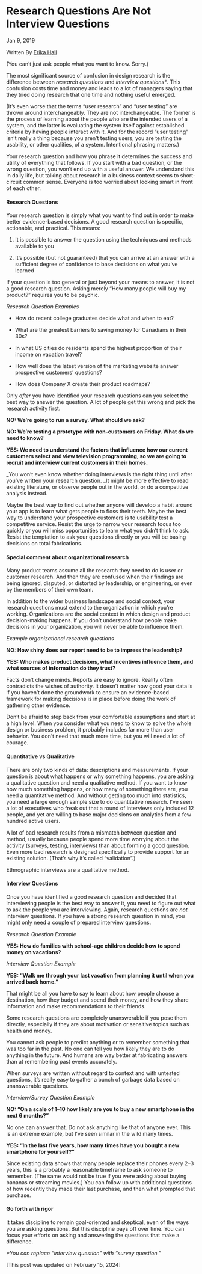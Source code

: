 # Research Questions Are Not Interview Questions

Jan 9, 2019

Written By [Erika Hall](https://www.muledesign.com/blog?author=5e755315b27bb153741d9c8e)

(You can’t just ask people what you want to know. Sorry.)

The most significant source of confusion in design research is the difference between _research questions_ and _interview questions\*_. This confusion costs time and money and leads to a lot of managers saying that they tried doing research that one time and nothing useful emerged.

(It’s even worse that the terms “user research” and “user testing” are thrown around interchangeably. They are not interchangeable. The former is the process of learning about the people who are the intended users of a system, and the latter is evaluating the system itself against established criteria by having people interact with it. And for the record “user testing” isn’t really a thing because you aren’t testing users, you are testing the usability, or other qualities, of a system. Intentional phrasing matters.)

Your research question and how you phrase it determines the success and utility of everything that follows. If you start with a bad question, or the wrong question, you won’t end up with a useful answer. We understand this in daily life, but talking about research in a business context seems to short-circuit common sense. Everyone is too worried about looking smart in front of each other.

#### Research Questions

Your research question is simply what you want to find out in order to make better evidence-based decisions. A good research question is specific, actionable, and practical. This means:

1. It is possible to answer the question using the techniques and methods available to you

2. It’s possible (but not guaranteed) that you can arrive at an answer with a sufficient degree of confidence to base decisions on what you’ve learned

If your question is too general or just beyond your means to answer, it is not a good research question. Asking merely “How many people will buy my product?” requires you to be psychic.

_Research Question Examples_

* How do recent college graduates decide what and when to eat?

* What are the greatest barriers to saving money for Canadians in their 30s?

* In what US cities do residents spend the highest proportion of their income on vacation travel?

* How well does the latest version of the marketing website answer prospective customers’ questions?

* How does Company X create their product roadmaps?

Only _after_ you have identified your research questions can you select the best way to answer the question. A lot of people get this wrong and pick the research activity first.

**NO: We’re going to run a survey. What should we ask?**

**NO: We’re testing a prototype with non-customers on Friday. What do we need to know?**

**YES: We need to understand the factors that influence how our current customers select and view television programming, so we are going to recruit and interview current customers in their homes.**

_You won’t even know whether doing interviews is the right thing until after you’ve written your research question. _It might be more effective to read existing literature, or observe people out in the world, or do a competitive analysis instead.

Maybe the best way to find out whether anyone will develop a habit around your app is to learn what gets people to floss their teeth. Maybe the best way to understand your prospective customers is to usability test a competitive service. Resist the urge to narrow your research focus too quickly or you will miss opportunities to learn what you didn’t think to ask. Resist the temptation to ask your questions directly or you will be basing decisions on total fabrications.

#### Special comment about organizational research

Many product teams assume all the research they need to do is user or customer research. And then they are confused when their findings are being ignored, disputed, or distorted by leadership, or engineering, or even by the members of their own team.

In addition to the wider business landscape and social context, your research questions must extend to the organization in which you’re working. Organizations are the social context in which design and product decision-making happens. If you don’t understand how people make decisions in your organization, you will never be able to influence them.

_Example organizational research questions_

**NO: How shiny does our report need to be to impress the leadership?**

**YES: Who makes product decisions, what incentives influence them, and what sources of information do they trust?**

Facts don’t change minds. Reports are easy to ignore. Reality often contradicts the wishes of authority. It doesn’t matter how good your data is if you haven’t done the groundwork to ensure an evidence-based framework for making decisions is in place before doing the work of gathering other evidence.

Don’t be afraid to step back from your comfortable assumptions and start at a high level. When you consider what you need to know to solve the whole design or business problem, it probably includes far more than user behavior. You don’t need that much more time, but you will need a lot of courage.

#### Quantitative vs Qualitative

There are only two kinds of data: descriptions and measurements. If your question is about what happens or why something happens, you are asking a qualitative question and need a qualitative method. If you want to know how much something happens, or how many of something there are, you need a quantitative method. And without getting too much into statistics, you need a large enough sample size to do quantitative research. I’ve seen a lot of executives who freak out that a round of interviews only included 12 people, and yet are willing to base major decisions on analytics from a few hundred active users.

A lot of bad research results from a mismatch between question and method, usually because people spend more time worrying about the activity (surveys, testing, interviews) than about forming a good question. Even more bad research is designed specifically to provide support for an existing solution. (That’s why it’s called “validation”.)

Ethnographic interviews are a qualitative method.

#### Interview Questions

Once you have identified a good research question and decided that interviewing people is the best way to answer it, you need to figure out what to ask the people you are interviewing. Again, research questions are _not_ interview questions. If you have a strong research question in mind, you might only need a couple of prepared interview questions.

_Research Question Example_

**YES: How do families with school-age children decide how to spend money on vacations?**

_Interview Question Example_

**YES: “Walk me through your last vacation from planning it until when you arrived back home.”**

That might be all you have to say to learn about how people choose a destination, how they budget and spend their money, and how they share information and make recommendations to their friends.

Some research questions are completely unanswerable if you pose them directly, especially if they are about motivation or sensitive topics such as health and money.

You cannot ask people to predict anything or to remember something that was too far in the past. No one can tell you how likely they are to do anything in the future. And humans are way better at fabricating answers than at remembering past events accurately.

When surveys are written without regard to context and with untested questions, it’s really easy to gather a bunch of garbage data based on unanswerable questions.

_Interview/Survey Question Example_

**NO: “On a scale of 1–10 how likely are you to buy a new smartphone in the next 6 months?”**

No one can answer that. Do not ask anything like that of anyone ever. This is an extreme example, but I’ve seen similar in the wild many times.

**YES: “In the last five years, how many times have you bought a new smartphone for yourself?”**

Since existing data shows that many people replace their phones every 2–3 years, this is a probably a reasonable timeframe to ask someone to remember. (The same would not be true if you were asking about buying bananas or streaming movies.) You can follow up with additional questions of how recently they made their last purchase, and then what prompted that purchase.

#### Go forth with rigor

It takes discipline to remain goal-oriented and skeptical, even of the ways you are asking questions. But this discipline pays off over time. You can focus your efforts on asking and answering the questions that make a difference.

_\*You can replace “interview question” with “survey question.”_

\[This post was updated on February 15, 2024]